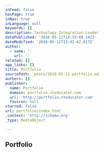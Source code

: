```yaml
---
inFeed: false
hasPage: true
inNav: true
inLanguage: null
keywords: []
description: Technology Integration Leader
datePublished: '2016-05-11T14:33:08.142Z'
dateModified: '2016-05-11T13:41:42.617Z'
author:
  - name: ''
    url: ''
related: []
app_links: []
title: Portfolio
sourcePath: _posts/2016-05-11-portfolio.md
authors: []
publisher:
  name: Portfolio
  domain: portfolio.vteducator.com
  url: 'http://portfolio.vteducator.com'
  favicon: null
starred: false
url: portfolio/index.html
_context: 'http://schema.org'
_type: MediaObject

---
```

<article style=""><h1>Portfolio</h1></article>